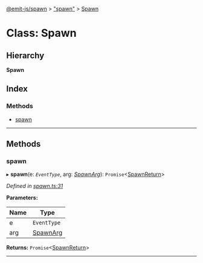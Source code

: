 [@emit-js/spawn](../README.md) > ["spawn"](../modules/_spawn_.md) > [Spawn](../classes/_spawn_.spawn.md)

# Class: Spawn

## Hierarchy

**Spawn**

## Index

### Methods

- [spawn](_spawn_.spawn.md#spawn)

---

## Methods

<a id="spawn"></a>

### spawn

▸ **spawn**(e: _`EventType`_, arg: _[SpawnArg](../interfaces/_spawn_.spawnarg.md)_): `Promise`<[SpawnReturn](../interfaces/_spawn_.spawnreturn.md)>

_Defined in [spawn.ts:31](https://github.com/emit-js/spawn-ts/blob/c158072/src/spawn.ts#L31)_

**Parameters:**

| Name | Type                                          |
| ---- | --------------------------------------------- |
| e    | `EventType`                                   |
| arg  | [SpawnArg](../interfaces/_spawn_.spawnarg.md) |

**Returns:** `Promise`<[SpawnReturn](../interfaces/_spawn_.spawnreturn.md)>

---
